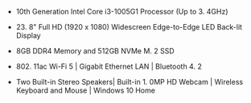 * 10th Generation Intel Core i3-1005G1 Processor (Up to 3. 4GHz)

* 23\. 8" Full HD (1920 x 1080) Widescreen Edge-to-Edge LED Back-lit Display

* 8GB DDR4 Memory and 512GB NVMe M. 2 SSD

* 802\. 11ac Wi-Fi 5 | Gigabit Ethernet LAN | Bluetooth 4. 2

* Two Built-in Stereo Speakers| Built-in 1. 0MP HD Webcam | Wireless Keyboard and Mouse | Windows 10 Home